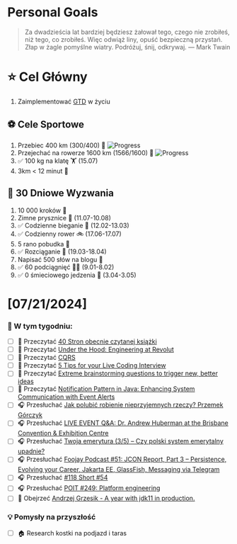 
Personal Goals
==============
> Za dwadzieścia lat bardziej będziesz żałował tego, czego nie zrobiłeś, niż tego, co zrobiłeś. Więc odwiąż liny, opuść bezpieczną przystań. Złap w żagle pomyślne wiatry. Podróżuj, śnij, odkrywaj.
> — Mark Twain

# ⭐ Cel Główny
1. Zaimplementować [GTD](https://gettingthingsdone.com/) w życiu

## ⚽️ Cele Sportowe
1. Przebiec 400 km (300/400) 🏃 ![Progress](https://progress-bar.dev/75/)
2. Przejechać na rowerze 1600 km (1566/1600) 🚴 ![Progress](https://progress-bar.dev/97/)
3. ✅ 100 kg na klatę  🏋️ (15.07)
4. 3km < 12 minut 👟

## 🎯 30 Dniowe Wyzwania
1. 10 000 kroków 🦶 
2. Zimne prysznice 🚿 (11.07-10.08)
3. ✅ Codzienne bieganie 🏃 (12.02-13.03)
4. ✅ Codzienny rower 🚲 (17.06-17.07)
5. 5 rano pobudka 🌅
6. ✅ Rozciąganie 🧘 (19.03-18.04)
7. Napisać 500 słów na blogu 📝
8. ✅ 60 podciągnięć 🏋️‍♂️ (9.01-8.02)
9. ✅ 0 śmieciowego jedzenia 🍔 (3.04-3.05)

# [07/21/2024]
### 🚧 W tym tygodniu:
- [ ] 📗 Przeczytać [40 Stron obecnie czytanej książki](https://github.com/BartoszDabek/bdabek.pl/blob/master/miscellaneous/books.md)
- [ ] 📗 Przeczytać [Under the Hood: Engineering at Revolut](https://medium.com/revolut/under-the-hood-engineering-at-revolut-2dc183c04228)
- [ ] 📗 Przeczytać [CQRS](https://martinfowler.com/bliki/CQRS.html)
- [ ] 📗 Przeczytać [5 Tips for your Live Coding Interview](https://medium.com/revolut/5-tips-for-your-live-coding-interview-c6d5b05adf97)
- [ ] 📗 Przeczytać [Extreme brainstorming questions to trigger new, better ideas](https://longform.asmartbear.com/extreme-questions/)
- [ ] 📗 Przeczytać [Notification Pattern in Java: Enhancing System Communication with Event Alerts](https://java-design-patterns.com/patterns/notification/)
- [ ] 🎧 Przesłuchać [Jak polubić robienie nieprzyjemnych rzeczy? Przemek Górczyk](https://zaprojektujswojezycie.pl/przemek-gorczyk/)
- [ ] 🎧 Przesłuchać [LIVE EVENT Q&A: Dr. Andrew Huberman at the Brisbane Convention & Exhibition Centre](https://youtu.be/-e9ErUozQo4)
- [ ] 🎧 Przesłuchać [Twoja emerytura (3/5) – Czy polski system emerytalny upadnie?](https://inwestomat.eu/czy-polski-system-emerytalny-upadnie/)
- [ ] 🎧 Przesłuchać [Foojay Podcast #51: JCON Report, Part 3 – Persistence, Evolving your Career, Jakarta EE, GlassFish, Messaging via Telegram](https://foojay.io/today/foojay-podcast-51/)
- [ ] 🎧 Przesłuchać [#118 Short #54](https://patoarchitekci.io/118/)
- [ ] 🎧 Przesłuchać [POIT #249: Platform engineering](https://porozmawiajmyoit.pl/poit-249-platform-engineering/)
- [ ] 🎥 Obejrzeć [Andrzej Grzesik - A year with jdk11 in production.](https://youtu.be/ESjhLRyWVzY)

### 💡 Pomysły na przyszłość
- [ ] 🏠 Research kostki na podjazd i taras
